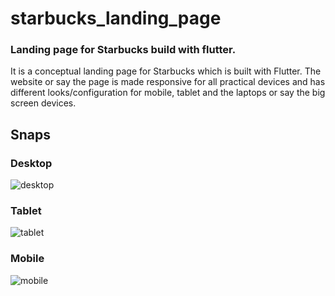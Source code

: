 # starbucks_landing_page
### Landing page for Starbucks build with flutter.

It is a conceptual landing page for Starbucks which is built with Flutter. 
The website or say the page is made responsive for all practical devices and has different looks/configuration for mobile, tablet and the laptops or say the big screen devices.

## Snaps
### Desktop 
![desktop](https://user-images.githubusercontent.com/63596895/179342884-a313ad0e-be48-4d23-84a9-59a7846af1f1.png)
### Tablet
![tablet](https://user-images.githubusercontent.com/63596895/179342888-f9506f6d-e4a1-4b34-a3df-d8c70ac57c59.png)
### Mobile
![mobile](https://user-images.githubusercontent.com/63596895/179342893-f1c31cb2-6f39-4cc1-b6db-b853ad10e5ee.jpg)
